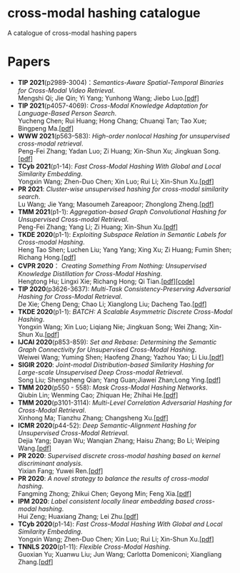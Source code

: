 # cross-modal hashing catalogue
A catalogue of cross-modal hashing papers
# Papers
  * **TIP 2021**(p2989-3004)：*Semantics-Aware Spatial-Temporal Binaries for Cross-Modal Video Retrieval*.<br>Mengshi Qi; Jie Qin; Yi Yang; Yunhong Wang; Jiebo Luo.[[pdf]](https://ieeexplore.ieee.org/abstract/document/9351755)
  * **TIP 2021**(p4057-4069): *Cross-Modal Knowledge Adaptation for Language-Based Person Search*.<br>Yucheng Chen; Rui Huang; Hong Chang; Chuanqi Tan; Tao Xue; Bingpeng Ma.[[pdf]](https://ieeexplore.ieee.org/abstract/document/9392249)
  * **WWW 2021**(p563–583): *High-order nonlocal Hashing for unsupervised cross-modal retrieval*.<br>Peng-Fei Zhang; Yadan Luo; Zi Huang; Xin-Shun Xu; Jingkuan Song.[[pdf]](https://link.springer.com/article/10.1007/s11280-020-00859-y)
  * **TCyb 2021**(p1-14): *Fast Cross-Modal Hashing With Global and Local Similarity Embedding*.<br>Yongxin Wang; Zhen-Duo Chen; Xin Luo; Rui Li; Xin-Shun Xu.[[pdf]](https://ieeexplore.ieee.org/abstract/document/9382960)
  * **PR 2021**: *Cluster-wise unsupervised hashing for cross-modal similarity search*.<br>Lu Wang; Jie Yang; Masoumeh Zareapoor; Zhonglong Zheng.[[pdf]](https://www.sciencedirect.com/science/article/abs/pii/S0031320320305355)
  * **TMM 2021**(p1-1): *Aggregation-based Graph Convolutional Hashing for Unsupervised Cross-modal Retrieval*.<br>Peng-Fei Zhang; Yang Li; Zi Huang; Xin-Shun Xu.[[pdf]](https://ieeexplore.ieee.org/abstract/document/9335490)
  * **TKDE 2020**(p1-1): *Exploiting Subspace Relation in Semantic Labels for Cross-modal Hashing*.<br>Heng Tao Shen; Luchen Liu; Yang Yang; Xing Xu; Zi Huang; Fumin Shen; Richang Hong.[[pdf]](https://ieeexplore.ieee.org/abstract/document/8974240) 
  * **CVPR 2020**： *Creating Something From Nothing: Unsupervised Knowledge Distillation for Cross-Modal Hashing*.<br>Hengtong Hu; Lingxi Xie; Richang Hong; Qi Tian.[[pdf]](https://ieeexplore.ieee.org/document/9156328)[[code]](https://github.com/huhengtong/UKD_CVPR2020)
  * **TIP 2020**(p3626-3637): *Multi-Task Consistency-Preserving Adversarial Hashing for Cross-Modal Retrieval*.<br>De Xie; Cheng Deng; Chao Li; Xianglong Liu; Dacheng Tao.[[pdf]](https://ieeexplore.ieee.org/abstract/document/8954946)
  * **TKDE 2020**(p1-1): *BATCH: A Scalable Asymmetric Discrete Cross-Modal Hashing*.<br>Yongxin Wang; Xin Luo; Liqiang Nie; Jingkuan Song; Wei Zhang; Xin-Shun Xu.[[pdf]](https://ieeexplore.ieee.org/abstract/document/9001235)
  * **IJCAI 2020**(p853-859): *Set and Rebase: Determining the Semantic Graph Connectivity for Unsupervised Cross-Modal Hashing*.<br>Weiwei Wang; Yuming Shen; Haofeng Zhang; Yazhou Yao; Li Liu.[[pdf]](https://www.ijcai.org/proceedings/2020/119)
  * **SIGIR 2020**: *Joint-modal Distribution-based Similarity Hashing for Large-scale Unsupervised Deep Cross-modal Retrieval*.<br>Song Liu; Shengsheng Qian; Yang Guan;Jiawei Zhan;Long Ying.[[pdf]](https://dl.acm.org/doi/abs/10.1145/3397271.3401086)
  * **TMM 2020**(p550 - 558): *Mask Cross-Modal Hashing Networks*.<br>Qiubin Lin; Wenming Cao; Zhiquan He; Zhihai He.[[pdf]](https://ieeexplore.ieee.org/abstract/document/9055057)
  * **TMM 2020**(p3101-3114): *Multi-Level Correlation Adversarial Hashing for Cross-Modal Retrieval*.<br>Xinhong Ma; Tianzhu Zhang; Changsheng Xu.[[pdf]](https://ieeexplore.ieee.org/abstract/document/8970562)
  * **ICMR 2020**(p44-52): *Deep Semantic-Alignment Hashing for Unsupervised Cross-Modal Retrieval*.<br>Dejia Yang; Dayan Wu; Wanqian Zhang; Haisu Zhang; Bo Li; Weiping Wang.[[pdf]](https://dl.acm.org/doi/10.1145/3372278.3390673)  
  * **PR 2020**: *Supervised discrete cross-modal hashing based on kernel discriminant analysis*.<br>Yixian Fang; Yuwei Ren.[[pdf]](https://www.sciencedirect.com/science/article/abs/pii/S0031320319303644)
  * **PR 2020**: *A novel strategy to balance the results of cross-modal hashing*.<br>Fangming Zhong; Zhikui Chen; Geyong Min; Feng Xia.[[pdf]](https://www.sciencedirect.com/science/article/abs/pii/S0031320320303265)
  * **IPM 2020**: *Label consistent locally linear embedding based cross-modal hashing*.<br>Hui Zeng; Huaxiang Zhang; Lei Zhu.[[pdf]](https://www.sciencedirect.com/science/article/abs/pii/S0306457319305357)
  * **TCyb 2020**(p1-14): *Fast Cross-Modal Hashing With Global and Local Similarity Embedding*.<br>Yongxin Wang; Zhen-Duo Chen; Xin Luo; Rui Li; Xin-Shun Xu.[[pdf]](https://ieeexplore.ieee.org/abstract/document/9382960)
  * **TNNLS 2020**(p1-11): *Flexible Cross-Modal Hashing*.<br>Guoxian Yu; Xuanwu Liu; Jun Wang; Carlotta Domeniconi; Xiangliang Zhang.[[pdf]](https://ieeexplore.ieee.org/abstract/document/9223723)
